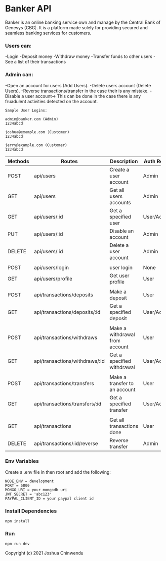 # Banker API

Banker is an online banking service own and manage by the Central Bank of Genesys (CBG). It is a platform made solely for providing secured and seamless banking services for customers.

### Users can:
-Login
-Deposit money
-Withdraw money
-Transfer funds to other users
-See a list of their transactions

### Admin can:
-Open an account for users (Add Users).
-Delete users account (Delete Users).
-Reverse transactions/transfer in the case their is any mistake.
-Disable a user account-> This can be done in the case there is any fruadulent activities detected on the account.

```
Sample User Logins:

admin@banker.com (Admin)
1234abcd

joshua@example.com (Customer)
1234abcd

jerry@example.com (Customer)
1234abcd
```


| Methods | Routes                         | Description                    | Auth Roles |
|---------|--------------------------------|--------------------------------|------------|
| POST    | api/users                      | Create a user account          | Admin      |
| GET     | api/users                      | Get all users accounts         | Admin      |
| GET     | api/users/:id                  | Get a specified user           | User/Admin |
| PUT     | api/users/:id                  | Disable an account             | Admin      |
| DELETE  | api/users/:id                  | Delete a user account          | Admin      |
|         |                                |                                |            |
| POST    | api/users/login                | user login                     | None       |
| GET     | api/users/profile              | Get user profile               | User       |
|         |                                |                                |            |
| POST    | api/transactions/deposits      | Make a deposit                 | User       |
| GET     | api/transactions/deposits/:id  | Get a specified deposit        | User/Admin |
|         |                                |                                |            |
| POST    | api/transactions/withdraws     | Make a withdrawal from account | User       |
| GET     | api/transactions/withdraws/:id | Get a specified withdrawal     | User/Admin |
|         |                                |                                |            |
| POST    | api/transactions/transfers     | Make a transfer to an account  | User       |
| GET     | api/transactions/transfers/:id | Get a specified transfer       | User/Admin |
|         |                                |                                |            |
| GET     | api/transactions               | Get all transactions done      | User       |
| DELETE  | api/transactions/:id/reverse   | Reverse transfer               | Admin      |


### Env Variables

Create a .env file in then root and add the following:

```
NODE_ENV = development
PORT = 5000
MONGO_URI = your mongodb uri
JWT_SECRET = 'abc123'
PAYPAL_CLIENT_ID = your paypal client id
```

### Install Dependencies

```
npm install
```

### Run

```
npm run dev
```

Copyright (c) 2021 Joshua Chinwendu
